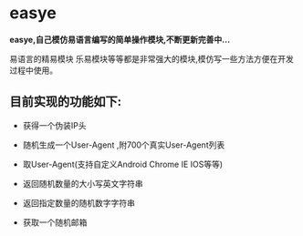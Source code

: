 # easye

**easye,自己模仿易语言编写的简单操作模块,不断更新完善中...**

易语言的精易模块 乐易模块等等都是非常强大的模块,模仿写一些方法方便在开发过程中使用。

## 目前实现的功能如下:

- 获得一个伪装IP头

- 随机生成一个User-Agent ,附700个真实User-Agent列表

- 取User-Agent(支持自定义Android Chrome IE IOS等等)

- 返回随机数量的大小写英文字符串 

- 返回指定数量的随机数字字符串 

- 获取一个随机邮箱 
